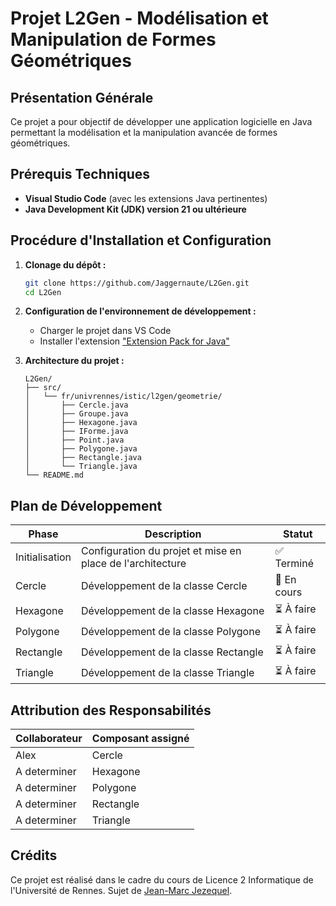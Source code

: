 # Projet L2Gen - Modélisation et Manipulation de Formes Géométriques

## Présentation Générale

Ce projet a pour objectif de développer une application logicielle en Java permettant la modélisation et la manipulation avancée de formes géométriques. 
## Prérequis Techniques

- **Visual Studio Code** (avec les extensions Java pertinentes)
- **Java Development Kit (JDK) version 21 ou ultérieure**

## Procédure d'Installation et Configuration

1. **Clonage du dépôt :**

   ```bash
   git clone https://github.com/Jaggernaute/L2Gen.git
   cd L2Gen
   ```

2. **Configuration de l'environnement de développement :**

    - Charger le projet dans VS Code
    - Installer l'extension ["Extension Pack for Java"](https://marketplace.visualstudio.com/items?itemName=vscjava.vscode-java-pack)

3. **Architecture du projet :**

   ```
   L2Gen/
   ├── src/
   │   └── fr/univrennes/istic/l2gen/geometrie/
   │       ├── Cercle.java
   │       ├── Groupe.java
   │       ├── Hexagone.java
   │       ├── IForme.java
   │       ├── Point.java
   │       ├── Polygone.java
   │       ├── Rectangle.java
   │       └── Triangle.java
   └── README.md
   ```

## Plan de Développement

| Phase          | Description                                                | Statut      |
|----------------|------------------------------------------------------------|-------------|
| Initialisation | Configuration du projet et mise en place de l'architecture | ✅ Terminé   |
| Cercle         | Développement de la classe Cercle                          | 🔄 En cours |
| Hexagone       | Développement de la classe Hexagone                        | ⏳ À faire   |
| Polygone       | Développement de la classe Polygone                        | ⏳ À faire   |
| Rectangle      | Développement de la classe Rectangle                       | ⏳ À faire   |
| Triangle       | Développement de la classe Triangle                        | ⏳ À faire   |

## Attribution des Responsabilités

| Collaborateur | Composant assigné |
|---------------|-------------------|
| Alex          | Cercle            |
| A determiner  | Hexagone          |
| A determiner  | Polygone          |
| A determiner  | Rectangle         | 
| A determiner  | Triangle          |

## Crédits

Ce projet est réalisé dans le cadre du cours de Licence 2 Informatique de l'Université de Rennes.
Sujet de [Jean-Marc Jezequel](https://people.irisa.fr/Jean-Marc.Jezequel/).
